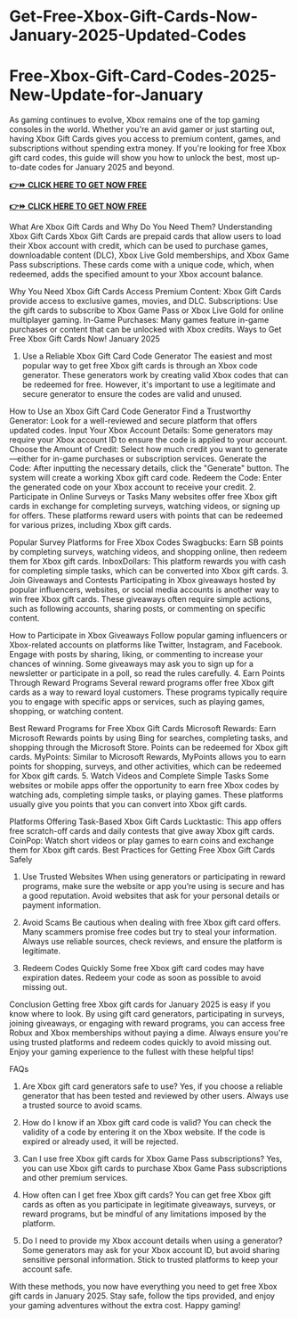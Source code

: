 # Get-Free-Xbox-Gift-Cards-Now-January-2025-Updated-Codes
# Free-Xbox-Gift-Card-Codes-2025-New-Update-for-January
As gaming continues to evolve, Xbox remains one of the top gaming consoles in the world. Whether you're an avid gamer or just starting out, having Xbox Gift Cards gives you access to premium content, games, and subscriptions without spending extra money. If you're looking for free Xbox gift card codes, this guide will show you how to unlock the best, most up-to-date codes for January 2025 and beyond.

**[👉⏩ CLICK HERE TO GET NOW FREE](https://groupzone.xyz/xbox-gift-card/)**

**[👉⏩ CLICK HERE TO GET NOW FREE](https://groupzone.xyz/xbox-gift-card/)**

What Are Xbox Gift Cards and Why Do You Need Them?
Understanding Xbox Gift Cards
Xbox Gift Cards are prepaid cards that allow users to load their Xbox account with credit, which can be used to purchase games, downloadable content (DLC), Xbox Live Gold memberships, and Xbox Game Pass subscriptions. These cards come with a unique code, which, when redeemed, adds the specified amount to your Xbox account balance.

Why You Need Xbox Gift Cards
Access Premium Content: Xbox Gift Cards provide access to exclusive games, movies, and DLC.
Subscriptions: Use the gift cards to subscribe to Xbox Game Pass or Xbox Live Gold for online multiplayer gaming.
In-Game Purchases: Many games feature in-game purchases or content that can be unlocked with Xbox credits.
Ways to Get Free Xbox Gift Cards Now! January 2025
1. Use a Reliable Xbox Gift Card Code Generator
The easiest and most popular way to get free Xbox gift cards is through an Xbox code generator. These generators work by creating valid Xbox codes that can be redeemed for free. However, it's important to use a legitimate and secure generator to ensure the codes are valid and unused.

How to Use an Xbox Gift Card Code Generator
Find a Trustworthy Generator: Look for a well-reviewed and secure platform that offers updated codes.
Input Your Xbox Account Details: Some generators may require your Xbox account ID to ensure the code is applied to your account.
Choose the Amount of Credit: Select how much credit you want to generate—either for in-game purchases or subscription services.
Generate the Code: After inputting the necessary details, click the "Generate" button. The system will create a working Xbox gift card code.
Redeem the Code: Enter the generated code on your Xbox account to receive your credit.
2. Participate in Online Surveys or Tasks
Many websites offer free Xbox gift cards in exchange for completing surveys, watching videos, or signing up for offers. These platforms reward users with points that can be redeemed for various prizes, including Xbox gift cards.

Popular Survey Platforms for Free Xbox Codes
Swagbucks: Earn SB points by completing surveys, watching videos, and shopping online, then redeem them for Xbox gift cards.
InboxDollars: This platform rewards you with cash for completing simple tasks, which can be converted into Xbox gift cards.
3. Join Giveaways and Contests
Participating in Xbox giveaways hosted by popular influencers, websites, or social media accounts is another way to win free Xbox gift cards. These giveaways often require simple actions, such as following accounts, sharing posts, or commenting on specific content.

How to Participate in Xbox Giveaways
Follow popular gaming influencers or Xbox-related accounts on platforms like Twitter, Instagram, and Facebook.
Engage with posts by sharing, liking, or commenting to increase your chances of winning.
Some giveaways may ask you to sign up for a newsletter or participate in a poll, so read the rules carefully.
4. Earn Points Through Reward Programs
Several reward programs offer free Xbox gift cards as a way to reward loyal customers. These programs typically require you to engage with specific apps or services, such as playing games, shopping, or watching content.

Best Reward Programs for Free Xbox Gift Cards
Microsoft Rewards: Earn Microsoft Rewards points by using Bing for searches, completing tasks, and shopping through the Microsoft Store. Points can be redeemed for Xbox gift cards.
MyPoints: Similar to Microsoft Rewards, MyPoints allows you to earn points for shopping, surveys, and other activities, which can be redeemed for Xbox gift cards.
5. Watch Videos and Complete Simple Tasks
Some websites or mobile apps offer the opportunity to earn free Xbox codes by watching ads, completing simple tasks, or playing games. These platforms usually give you points that you can convert into Xbox gift cards.

Platforms Offering Task-Based Xbox Gift Cards
Lucktastic: This app offers free scratch-off cards and daily contests that give away Xbox gift cards.
CoinPop: Watch short videos or play games to earn coins and exchange them for Xbox gift cards.
Best Practices for Getting Free Xbox Gift Cards Safely
1. Use Trusted Websites
When using generators or participating in reward programs, make sure the website or app you’re using is secure and has a good reputation. Avoid websites that ask for your personal details or payment information.

2. Avoid Scams
Be cautious when dealing with free Xbox gift card offers. Many scammers promise free codes but try to steal your information. Always use reliable sources, check reviews, and ensure the platform is legitimate.

3. Redeem Codes Quickly
Some free Xbox gift card codes may have expiration dates. Redeem your code as soon as possible to avoid missing out.

Conclusion
Getting free Xbox gift cards for January 2025 is easy if you know where to look. By using gift card generators, participating in surveys, joining giveaways, or engaging with reward programs, you can access free Robux and Xbox memberships without paying a dime. Always ensure you're using trusted platforms and redeem codes quickly to avoid missing out. Enjoy your gaming experience to the fullest with these helpful tips!

FAQs
1. Are Xbox gift card generators safe to use? Yes, if you choose a reliable generator that has been tested and reviewed by other users. Always use a trusted source to avoid scams.

2. How do I know if an Xbox gift card code is valid? You can check the validity of a code by entering it on the Xbox website. If the code is expired or already used, it will be rejected.

3. Can I use free Xbox gift cards for Xbox Game Pass subscriptions? Yes, you can use Xbox gift cards to purchase Xbox Game Pass subscriptions and other premium services.

4. How often can I get free Xbox gift cards? You can get free Xbox gift cards as often as you participate in legitimate giveaways, surveys, or reward programs, but be mindful of any limitations imposed by the platform.

5. Do I need to provide my Xbox account details when using a generator? Some generators may ask for your Xbox account ID, but avoid sharing sensitive personal information. Stick to trusted platforms to keep your account safe.

With these methods, you now have everything you need to get free Xbox gift cards in January 2025. Stay safe, follow the tips provided, and enjoy your gaming adventures without the extra cost. Happy gaming!







